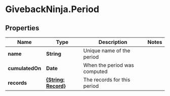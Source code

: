 # GivebackNinja.Period

## Properties

Name | Type | Description | Notes
------------ | ------------- | ------------- | -------------
**name** | **String** | Unique name of the period | 
**cumulatedOn** | **Date** | When the period was computed | 
**records** | [**{String: Record}**](Record.md) | The records for this period | 


